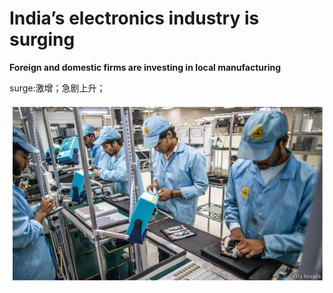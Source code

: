 # **India’s electronics industry is surging**



**Foreign and domestic firms are investing in local manufacturing**



surge:激增；急剧上升；

![image-20240628202605783](./assets/image-20240628202605783.png)